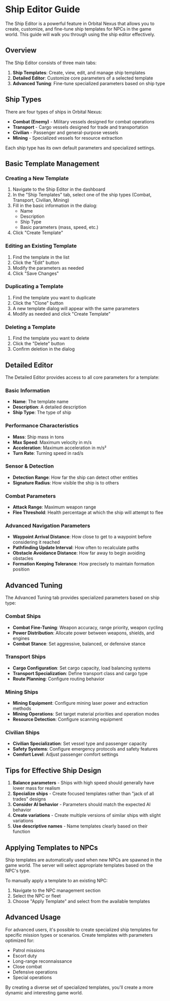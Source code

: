# Ship Editor Guide

The Ship Editor is a powerful feature in Orbital Nexus that allows you to create, customize, and fine-tune ship templates for NPCs in the game world. This guide will walk you through using the ship editor effectively.

## Overview

The Ship Editor consists of three main tabs:

1. **Ship Templates**: Create, view, edit, and manage ship templates
2. **Detailed Editor**: Customize core parameters of a selected template
3. **Advanced Tuning**: Fine-tune specialized parameters based on ship type

## Ship Types

There are four types of ships in Orbital Nexus:

- **Combat (Enemy)** - Military vessels designed for combat operations
- **Transport** - Cargo vessels designed for trade and transportation
- **Civilian** - Passenger and general-purpose vessels
- **Mining** - Specialized vessels for resource extraction

Each ship type has its own default parameters and specialized settings.

## Basic Template Management

### Creating a New Template

1. Navigate to the Ship Editor in the dashboard
2. In the "Ship Templates" tab, select one of the ship types (Combat, Transport, Civilian, Mining)
3. Fill in the basic information in the dialog:
   - Name
   - Description
   - Ship Type
   - Basic parameters (mass, speed, etc.)
4. Click "Create Template"

### Editing an Existing Template

1. Find the template in the list
2. Click the "Edit" button
3. Modify the parameters as needed
4. Click "Save Changes"

### Duplicating a Template

1. Find the template you want to duplicate
2. Click the "Clone" button
3. A new template dialog will appear with the same parameters
4. Modify as needed and click "Create Template"

### Deleting a Template

1. Find the template you want to delete
2. Click the "Delete" button
3. Confirm deletion in the dialog

## Detailed Editor

The Detailed Editor provides access to all core parameters for a template:

### Basic Information
- **Name**: The template name
- **Description**: A detailed description
- **Ship Type**: The type of ship

### Performance Characteristics
- **Mass**: Ship mass in tons
- **Max Speed**: Maximum velocity in m/s
- **Acceleration**: Maximum acceleration in m/s²
- **Turn Rate**: Turning speed in rad/s

### Sensor & Detection
- **Detection Range**: How far the ship can detect other entities
- **Signature Radius**: How visible the ship is to others

### Combat Parameters
- **Attack Range**: Maximum weapon range
- **Flee Threshold**: Health percentage at which the ship will attempt to flee

### Advanced Navigation Parameters
- **Waypoint Arrival Distance**: How close to get to a waypoint before considering it reached
- **Pathfinding Update Interval**: How often to recalculate paths
- **Obstacle Avoidance Distance**: How far away to begin avoiding obstacles
- **Formation Keeping Tolerance**: How precisely to maintain formation position

## Advanced Tuning

The Advanced Tuning tab provides specialized parameters based on ship type:

### Combat Ships
- **Combat Fine-Tuning**: Weapon accuracy, range priority, weapon cycling
- **Power Distribution**: Allocate power between weapons, shields, and engines
- **Combat Stance**: Set aggressive, balanced, or defensive stance

### Transport Ships
- **Cargo Configuration**: Set cargo capacity, load balancing systems
- **Transport Specialization**: Define transport class and cargo type
- **Route Planning**: Configure routing behavior

### Mining Ships
- **Mining Equipment**: Configure mining laser power and extraction methods
- **Mining Operations**: Set target material priorities and operation modes
- **Resource Detection**: Configure scanning equipment

### Civilian Ships
- **Civilian Specialization**: Set vessel type and passenger capacity
- **Safety Systems**: Configure emergency protocols and safety features
- **Comfort Level**: Adjust passenger comfort settings

## Tips for Effective Ship Design

1. **Balance parameters** - Ships with high speed should generally have lower mass for realism
2. **Specialize ships** - Create focused templates rather than "jack of all trades" designs
3. **Consider AI behavior** - Parameters should match the expected AI behavior
4. **Create variations** - Create multiple versions of similar ships with slight variations
5. **Use descriptive names** - Name templates clearly based on their function

## Applying Templates to NPCs

Ship templates are automatically used when new NPCs are spawned in the game world. The server will select appropriate templates based on the NPC's type.

To manually apply a template to an existing NPC:
1. Navigate to the NPC management section
2. Select the NPC or fleet
3. Choose "Apply Template" and select from the available templates

## Advanced Usage

For advanced users, it's possible to create specialized ship templates for specific mission types or scenarios. Create templates with parameters optimized for:

- Patrol missions
- Escort duty
- Long-range reconnaissance
- Close combat
- Defensive operations
- Special operations

By creating a diverse set of specialized templates, you'll create a more dynamic and interesting game world.